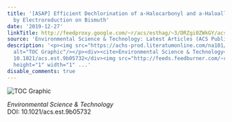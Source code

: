 ```yaml
---
title: '[ASAP] Efficient Dechlorination of a-Halocarbonyl and a-Haloallyl Pollutants
  by Electroreduction on Bismuth'
date: '2019-12-27'
linkTitle: http://feedproxy.google.com/~r/acs/esthag/~3/DRZgi0ZWkGY/acs.est.9b05732
source: 'Environmental Science & Technology: Latest Articles (ACS Publications)'
description: '<p><img src="https://achs-prod.literatumonline.com/na101/home/literatum/publisher/achs/journals/content/esthag/0/esthag.ahead-of-print/acs.est.9b05732/20191227/images/medium/es9b05732_0010.gif"
  alt="TOC Graphic"/></p><div><cite>Environmental Science & Technology</cite></div><div>DOI:
  10.1021/acs.est.9b05732</div><img src="http://feeds.feedburner.com/~r/acs/esthag/~4/DRZgi0ZWkGY"
  height="1" width="1" ...'
disable_comments: true
---
```

<p><img src="https://achs-prod.literatumonline.com/na101/home/literatum/publisher/achs/journals/content/esthag/0/esthag.ahead-of-print/acs.est.9b05732/20191227/images/medium/es9b05732_0010.gif" alt="TOC Graphic"/></p><div><cite>Environmental Science & Technology</cite></div><div>DOI: 10.1021/acs.est.9b05732</div><img src="http://feeds.feedburner.com/~r/acs/esthag/~4/DRZgi0ZWkGY" height="1" width="1" ...